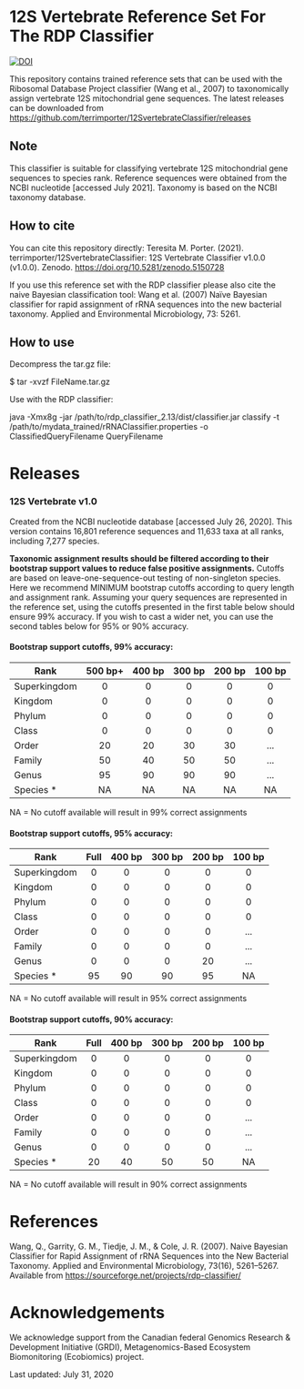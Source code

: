 # 12S Vertebrate Reference Set For The RDP Classifier 

[![DOI](https://zenodo.org/badge/DOI/10.5281/zenodo.5150728.svg)](https://doi.org/10.5281/zenodo.5150728)  

This repository contains trained reference sets that can be used with the Ribosomal Database Project classifier (Wang et al., 2007) to taxonomically assign vertebrate 12S mitochondrial gene sequences.  The latest releases can be downloaded from https://github.com/terrimporter/12SvertebrateClassifier/releases

## Note

This classifier is suitable for classifying vertebrate 12S mitochondrial gene sequences to species rank.  Reference sequences were obtained from the NCBI nucleotide [accessed July 2021].  Taxonomy is based on the NCBI taxonomy database.

## How to cite

You can cite this repository directly:
Teresita M. Porter. (2021). terrimporter/12SvertebrateClassifier: 12S Vertebrate Classifier v1.0.0 (v1.0.0). Zenodo. https://doi.org/10.5281/zenodo.5150728  

If you use this reference set with the RDP classifier please also cite the naive Bayesian classification tool:
Wang et al. (2007) Naïve Bayesian classifier for rapid assignment of rRNA sequences into the new bacterial taxonomy. Applied and Environmental Microbiology, 73: 5261.

## How to use

Decompress the tar.gz file:

$ tar -xvzf FileName.tar.gz

Use with the RDP classifier:

java -Xmx8g -jar /path/to/rdp_classifier_2.13/dist/classifier.jar classify -t /path/to/mydata_trained/rRNAClassifier.properties -o ClassifiedQueryFilename QueryFilename

# Releases

### 12S Vertebrate v1.0

Created from the NCBI nucleotide database [accessed July 26, 2020].  This version contains 16,801 reference sequences and 11,633 taxa at all ranks, including 7,277 species.

**Taxonomic assignment results should be filtered according to their bootstrap support values to reduce false positive assignments.**  Cutoffs are based on leave-one-sequence-out testing of non-singleton species. Here we recommend MINIMUM bootstrap cutoffs according to query length and assignment rank.  Assuming your query sequences are represented in the reference set, using the cutoffs presented in the first table below should ensure 99% accuracy.  If you wish to cast a wider net, you can use the second tables below for 95% or 90% accuracy.

#### Bootstrap support cutoffs, 99% accuracy:

Rank | 500 bp+ | 400 bp | 300 bp | 200 bp | 100 bp
--- |:---:|:---:|:---:|:---:|:---:
Superkingdom | 0 | 0 | 0 | 0 | 0
Kingdom | 0 | 0 | 0 | 0 | 0
Phylum | 0 | 0 | 0 | 0 | 0
Class | 0 | 0 | 0 | 0 | 0 
Order | 20 | 20 | 30 | 30 | ... 
Family | 50 | 40 | 50 | 50 | ... 
Genus | 95 | 90 | 90 | 90 | ... 
Species * | NA | NA | NA | NA | NA 

NA = No cutoff available will result in 99% correct assignments

#### Bootstrap support cutoffs, 95% accuracy:

Rank | Full | 400 bp | 300 bp | 200 bp | 100 bp
--- |:---:|:---:|:---:|:---:|:---:
Superkingdom | 0 | 0 | 0 | 0 | 0
Kingdom | 0 | 0 | 0 | 0 | 0
Phylum | 0 | 0 | 0 | 0 | 0
Class | 0 | 0 | 0 | 0 | 0
Order | 0 | 0 | 0 | 0 | ... 
Family | 0 | 0 | 0 | 0 | ... 
Genus | 0 | 0 | 0 | 20 | ... 
Species * | 95 | 90 | 90 | 95 | NA 

NA = No cutoff available will result in 95% correct assignments

#### Bootstrap support cutoffs, 90% accuracy:

Rank | Full | 400 bp | 300 bp | 200 bp | 100 bp
--- |:---:|:---:|:---:|:---:|:---:
Superkingdom | 0 | 0 | 0 | 0 | 0
Kingdom | 0 | 0 | 0 | 0 | 0
Phylum | 0 | 0 | 0 | 0 | 0
Class | 0 | 0 | 0 | 0 | 0
Order | 0 | 0 | 0 | 0 | ... 
Family | 0 | 0 | 0 | 0 | ... 
Genus | 0 | 0 | 0 | 0 | ... 
Species * | 20 | 40 | 50 | 50 | NA  

NA = No cutoff available will result in 90% correct assignments

# References

Wang, Q., Garrity, G. M., Tiedje, J. M., & Cole, J. R. (2007). Naive Bayesian Classifier for Rapid Assignment of rRNA Sequences into the New Bacterial Taxonomy. Applied and Environmental Microbiology, 73(16), 5261–5267. Available from https://sourceforge.net/projects/rdp-classifier/

# Acknowledgements

We acknowledge support from the Canadian federal Genomics Research & Development Initiative (GRDI), Metagenomics-Based Ecosystem Biomonitoring (Ecobiomics) project.

Last updated: July 31, 2020
